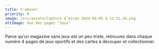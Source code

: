 ```yaml
---
title: S'amuser
priority: 0
image: /src/assets/Capture d’écran 2024-04-05 à 11.31.26.png
altImage: Vue des pages "Jeux"
---
```


Parce qu’un magazine sans jeux est un peu triste, retrouvez dans chaque numéro 4 pages de jeux sportifs et des cartes à découper et collectionner.
